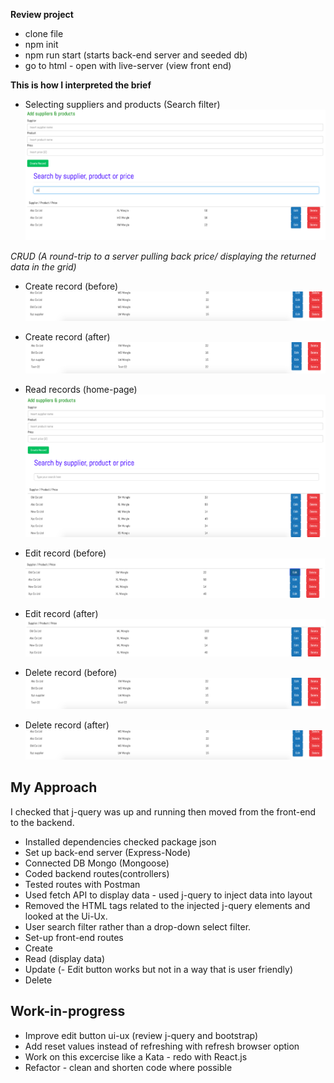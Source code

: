 **Review project**
 - clone file
 - npm init
 - npm run start (starts back-end server and seeded db)
 - go to html - open with live-server (view front end)

**This is how I interpreted the brief**

* Selecting suppliers and products (Search filter)
![dev-challenge](frontend/assets/search-filter.png)

*CRUD* 
*(A round-trip to a server pulling back price/ displaying the returned data in the grid)*

- Create record (before)
![dev-challenge](frontend/assets/create-test-before.png)
- Create record (after)
![dev-challenge](frontend/assets/create-test-after.png)

- Read records (home-page)
![dev-challenge](frontend/assets/home-page.png)

- Edit record (before)
![dev-challenge](frontend/assets/edit-price-22-before.png)
- Edit record (after)
![dev-challenge](frontend/assets/edit-price-22-after.png)

- Delete record (before)
![dev-challenge](frontend/assets/delete-test-22-before.png)
- Delete record (after)
![dev-challenge](frontend/assets/delete-test-22-after.png)

## My Approach

I checked that j-query was up and running then moved from the front-end to the backend.
- Installed dependencies checked package json
- Set up back-end server (Express-Node)
- Connected DB Mongo (Mongoose)
- Coded backend routes(controllers)
- Tested routes with Postman
- Used fetch API to display data - used j-query to inject data into layout
- Removed the HTML tags related to the injected j-query elements and looked at the Ui-Ux. 
- User search filter rather than a drop-down select filter. 
- Set-up front-end routes
 - Create
 - Read (display data)
 - Update (- Edit button works but not in a way that is user friendly)
 - Delete

 ## Work-in-progress

  - Improve edit button ui-ux (review j-query and bootstrap)
  - Add reset values instead of refreshing with refresh browser option
  - Work on this excercise like a Kata - redo with React.js
  - Refactor - clean and shorten code where possible